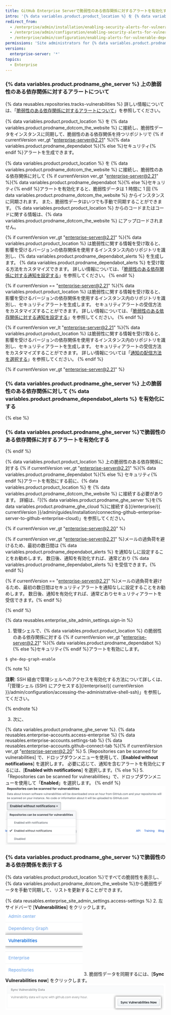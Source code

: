 ```yaml
---
title: GitHub Enterprise Serverで脆弱性のある依存関係に対するアラートを有効化する
intro: '{% data variables.product.product_location %} を {% data variables.product.prodname_ghe_cloud %} に接続し、インスタンス内のリポジトリの脆弱な依存関係に対して{% if currentVersion ver_gt "enterprise-server@2.21" %}{% data variables.product.prodname_dependabot %}{% else %}セキュリティ{% endif %}アラートを有効にすることができます。'
redirect_from:
  - /enterprise/admin/installation/enabling-security-alerts-for-vulnerable-dependencies-on-github-enterprise-server
  - /enterprise/admin/configuration/enabling-security-alerts-for-vulnerable-dependencies-on-github-enterprise-server
  - /enterprise/admin/configuration/enabling-alerts-for-vulnerable-dependencies-on-github-enterprise-server
permissions: 'Site administrators for {% data variables.product.prodname_ghe_server %} who are also owners of the connected {% data variables.product.prodname_ghe_cloud %} organization or enterprise account can enable {% if currentVersion ver_gt "enterprise-server@2.21" %}{% data variables.product.prodname_dependabot %}{% else %}security{% endif %} alerts for vulnerable dependencies on {% data variables.product.prodname_ghe_server %}.'
versions:
  enterprise-server: '*'
topics:
  - Enterprise
---
```


### {% data variables.product.prodname_ghe_server %} 上の脆弱性のある依存関係に対するアラートについて

{% data reusables.repositories.tracks-vulnerabilities %} 詳しい情報については、「[脆弱性のある依存関係に対するアラートについて](/github/managing-security-vulnerabilities/about-alerts-for-vulnerable-dependencies)」を参照してください。

{% data variables.product.product_location %} を {% data variables.product.prodname_dotcom_the_website %} に接続し、脆弱性データをインスタンスに同期して、脆弱性のある依存関係を持つリポジトリで {% if currentVersion ver_gt "enterprise-server@2.21" %}{% data variables.product.prodname_dependabot %}{% else %}セキュリティ{% endif %}アラートを生成できます。

{% data variables.product.product_location %} を {% data variables.product.prodname_dotcom_the_website %} に接続し、脆弱性のある依存関係に対して {% if currentVersion ver_gt "enterprise-server@2.21" %}{% data variables.product.prodname_dependabot %}{% else %}セキュリティ{% endif %}アラートを有効化すると、脆弱性データは 1 時間に 1 回 {% data variables.product.prodname_dotcom_the_website %} からインスタンスに同期されます。 また、脆弱性データはいつでも手動で同期することができます。 {% data variables.product.product_location %} からのコードまたはコードに関する情報は、{% data variables.product.prodname_dotcom_the_website %} にアップロードされません。

{% if currentVersion ver_gt "enterprise-server@2.21" %}{% data variables.product.product_location %} は脆弱性に関する情報を受け取ると、影響を受けるバージョンの依存関係を使用するインスタンス内のリポジトリを識別し、{% data variables.product.prodname_dependabot_alerts %} を生成します。 {% data variables.product.prodname_dependabot_alerts %} を受け取る方法をカスタマイズできます。 詳しい情報については、「[脆弱性のある依存関係に対する通知を設定する](/github/managing-security-vulnerabilities/configuring-notifications-for-vulnerable-dependencies/#configuring-notifications-for-dependabot-alerts)」を参照してください。
{% endif %}

{% if currentVersion == "enterprise-server@2.21" %}{% data variables.product.product_location %} は脆弱性に関する情報を受け取ると、影響を受けるバージョンの依存関係を使用するインスタンス内のリポジトリを識別し、セキュリティアラートを生成します。 セキュリティアラートの受信方法をカスタマイズすることができます。 詳しい情報については、「[脆弱性のある依存関係に対する通知を設定する](/github/managing-security-vulnerabilities/configuring-notifications-for-vulnerable-dependencies/#configuring-notifications-for-security-alerts)」を参照してください。
{% endif %}

{% if currentVersion ver_lt "enterprise-server@2.21" %}{% data variables.product.product_location %} は脆弱性に関する情報を受け取ると、影響を受けるバージョンの依存関係を使用するインスタンス内のリポジトリを識別し、セキュリティアラートを生成します。 セキュリティアラートの受信方法をカスタマイズすることができます。 詳しい情報については「[通知の配信方法を選択する](/github/receiving-notifications-about-activity-on-github/choosing-the-delivery-method-for-your-notifications#choosing-the-delivery-method-for-security-alerts-for-vulnerable-dependencies)」を参照してください。
{% endif %}

{% if currentVersion ver_gt "enterprise-server@2.21" %}
### {% data variables.product.prodname_ghe_server %} 上の脆弱性のある依存関係に対して {% data variables.product.prodname_dependabot_alerts %} を有効化にする
{% else %}
### {% data variables.product.prodname_ghe_server %}で脆弱性のある依存関係に対するアラートを有効化する
{% endif %}

{% data variables.product.product_location %} 上の脆弱性のある依存関係に対する {% if currentVersion ver_gt "enterprise-server@2.21" %}{% data variables.product.prodname_dependabot %}{% else %} セキュリティ{% endif %}アラートを有効にする前に、{% data variables.product.product_location %} を {% data variables.product.prodname_dotcom_the_website %} に接続する必要があります。 詳細は、「[{% data variables.product.prodname_ghe_server %}を{% data variables.product.prodname_ghe_cloud %}に接続する](/enterprise/{{ currentVersion }}/admin/guides/installation/connecting-github-enterprise-server-to-github-enterprise-cloud)」を参照してください。

{% if currentVersion ver_gt "enterprise-server@2.20" %}

{% if currentVersion ver_gt "enterprise-server@2.21" %}メールの過負荷を避けるため、最初の数日間は {% data variables.product.prodname_dependabot_alerts %} を通知なしに設定することをお勧めします。 数日後、通知を有効化すれば、通常どおり {% data variables.product.prodname_dependabot_alerts %} を受信できます。{% endif %}

{% if currentVersion == "enterprise-server@2.21" %}メールの過負荷を避けるため、最初の数日間はセキュリティアラートを通知なしに設定することをお勧めします。 数日後、通知を有効化すれば、通常どおりセキュリティアラートを受信できます。{% endif %}

{% endif %}

{% data reusables.enterprise_site_admin_settings.sign-in %}

1. 管理シェルで、{% data variables.product.product_location %} の脆弱性のある依存関係に対する {% if currentVersion ver_gt "enterprise-server@2.21" %}{% data variables.product.prodname_dependabot %}{% else %}セキュリティ{% endif %}アラートを有効にします。

 ``` shell
$ ghe-dep-graph-enable
```
   {% note %}

   **注釈**: SSH 経由で管理シェルへのアクセスを有効化する方法について詳しくは、「[管理シェル (SSH) にアクセスする](/enterprise/{{ currentVersion }}/admin/configuration/accessing-the-administrative-shell-ssh)」を参照してください。

   {% endnote %}

3. 次に、

{% data variables.product.prodname_ghe_server %}.
{% data reusables.enterprise-accounts.access-enterprise %}
{% data reusables.enterprise-accounts.settings-tab %}
{% data reusables.enterprise-accounts.github-connect-tab %}{% if currentVersion ver_gt "enterprise-server@2.20" %}
5. [Repositories can be scanned for vulnerabilities] で、ドロップダウンメニューを使用して、[**Enabled without notifications**] を選択します。 必要に応じて、通知を含むアラートを有効化にするには、[**Enabled with notifications**] を選択します。{% else %}
5. 「Repositories can be scanned for vulnerabilities」で、ドロップダウンメニューを使用して「**Enabled**」を選択します。
{% endif %}
   ![脆弱性に対するリポジトリのスキャンを有効化するドロップダウンメニュー](/assets/images/enterprise/site-admin-settings/enable-vulnerability-scanning-in-repositories.png)

### {% data variables.product.prodname_ghe_server %}で脆弱性のある依存関係を表示する

{% data variables.product.product_location %}ですべての脆弱性を表示し、{% data variables.product.prodname_dotcom_the_website %}から脆弱性データを手動で同期して、リストを更新することができます。

{% data reusables.enterprise_site_admin_settings.access-settings %}
2. 左サイドバーで [**Vulnerabilities**] をクリックします。 ![サイト管理サイドバーの [Vulnerabilities] タブ](/assets/images/enterprise/business-accounts/vulnerabilities-tab.png)
3. 脆弱性データを同期するには、[**Sync Vulnerabilities now**] をクリックします。 ![[Sync vulnerabilities now] ボタン](/assets/images/enterprise/site-admin-settings/sync-vulnerabilities-button.png)
